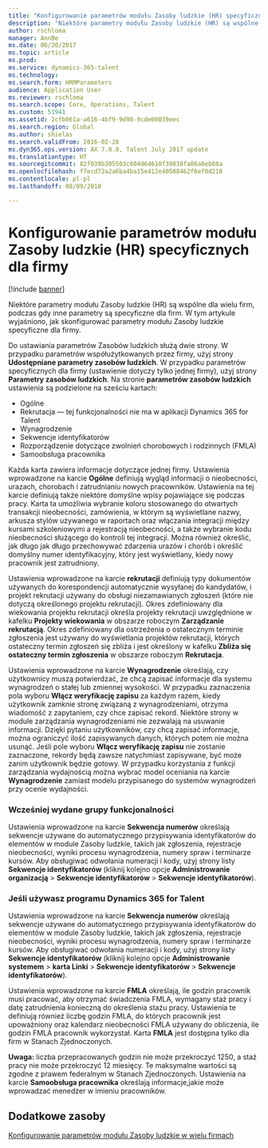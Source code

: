 ```yaml
---
title: "Konfigurowanie parametrów modułu Zasoby ludzkie (HR) specyficznych dla firmy"
description: "Niektóre parametry modułu Zasoby ludzkie (HR) są wspólne dla wielu firm, podczas gdy inne parametry są specyficzne dla firm. W tym artykule wyjaśniono, jak skonfigurować parametry modułu Zasoby ludzkie specyficzne dla firmy."
author: rschloma
manager: AnnBe
ms.date: 06/20/2017
ms.topic: article
ms.prod: 
ms.service: dynamics-365-talent
ms.technology: 
ms.search.form: HRMParameters
audience: Application User
ms.reviewer: rschloma
ms.search.scope: Core, Operations, Talent
ms.custom: 51941
ms.assetid: 2cfb061a-a616-4bf9-9d98-9cde00039eec
ms.search.region: Global
ms.author: shielas
ms.search.validFrom: 2016-02-28
ms.dyn365.ops.version: AX 7.0.0, Talent July 2017 update
ms.translationtype: HT
ms.sourcegitcommit: 82f039b305503c604d64610f39838fa86a8eb08a
ms.openlocfilehash: f7ecd72a2a6ba4ba15e412e40508462f6ef0d218
ms.contentlocale: pl-pl
ms.lasthandoff: 08/09/2018

---
```


# <a name="set-up-company-specific-human-resources-hr-parameters"></a>Konfigurowanie parametrów modułu Zasoby ludzkie (HR) specyficznych dla firmy

[!include [banner](includes/banner.md)]

Niektóre parametry modułu Zasoby ludzkie (HR) są wspólne dla wielu firm, podczas gdy inne parametry są specyficzne dla firm. W tym artykule wyjaśniono, jak skonfigurować parametry modułu Zasoby ludzkie specyficzne dla firmy.

Do ustawiania parametrów Zasobów ludzkich służą dwie strony. W przypadku parametrów współużytkowanych przez firmy, użyj strony **Udostępniane parametry zasobów ludzkich**. W przypadku parametrów specyficznych dla firmy (ustawienie dotyczy tylko jednej firmy), użyj strony **Parametry zasobów ludzkich**. Na stronie **parametrów zasobów ludzkich** ustawienia są podzielone na sześciu kartach:

-   Ogólne
-   Rekrutacja — tej funkcjonalności nie ma w aplikacji Dynamics 365 for Talent
-   Wynagrodzenie
-   Sekwencje identyfikatorów
-   Rozporządzenie dotyczące zwolnień chorobowych i rodzinnych (FMLA)
-   Samoobsługa pracownika

Każda karta zawiera informacje dotyczące jednej firmy. Ustawienia wprowadzone na karcie **Ogólne** definiują wygląd informacji o nieobecności, urazach, chorobach i zatrudnianiu nowych pracowników. Ustawienia na tej karcie definiują także niektóre domyślne wpisy pojawiające się podczas pracy. Karta ta umożliwia wybranie koloru stosowanego do otwartych transakcji nieobecności, zamówienia, w którym są wyświetlane nazwy, arkusza stylów używanego w raportach oraz włączania integracji między kursami szkoleniowymi a rejestracją nieobecności, a także wybranie kodu nieobecności służącego do kontroli tej integracji. Można również określić, jak długo jak długo przechowywać zdarzenia urazów i chorób i określić domyślny numer identyfikacyjny, który jest wyświetlany, kiedy nowy pracownik jest zatrudniony. 

Ustawienia wprowadzone na karcie **rekrutacji** definiują typy dokumentów używanych do korespondencji automatycznie wysyłanej do kandydatów, i projekt rekrutacji używany do obsługi niezamawianych zgłoszeń (które nie dotyczą określonego projektu rekrutacji). Okres zdefiniowany dla wiekowania projektu rekrutacji określa projekty rekrutacji uwzględnione w kafelku **Projekty wiekowania** w obszarze roboczym **Zarządzanie rekrutacją**. Okres zdefiniowany dla ostrzeżenia o ostatecznym terminie zgłoszenia jest używany do wyświetlania projektów rekrutacji, których ostateczny termin zgłoszeń się zbliża i jest określony w kafelku **Zbliża się ostateczny termin zgłoszenia** w obszarze roboczym **Rekrutacja**. 

Ustawienia wprowadzone na karcie **Wynagrodzenie** określają, czy użytkownicy muszą potwierdzać, że chcą zapisać informacje dla systemu wynagrodzeń o stałej lub zmiennej wysokości. W przypadku zaznaczenia pola wyboru **Włącz weryfikację zapisu** za każdym razem, kiedy użytkownik zamknie stronę związaną z wynagrodzeniami, otrzyma wiadomość z zapytaniem, czy chce zapisać rekord. Niektóre strony w module zarządzania wynagrodzeniami nie zezwalają na usuwanie informacji. Dzięki pytaniu użytkowników, czy chcą zapisać informacje, można ograniczyć ilość zapisywanych danych, których potem nie można usunąć. Jeśli pole wyboru **Włącz weryfikację zapisu** nie zostanie zaznaczone, rekordy będą zawsze natychmiast zapisywane, być może zanim użytkownik będzie gotowy. W przypadku korzystania z funkcji zarządzania wydajnością można wybrać model oceniania na karcie **Wynagrodzenie** zamiast modelu przypisanego do systemów wynagrodzeń przy ocenie wydajności. 

### <a name="previously-released-functionality"></a>Wcześniej wydane grupy funkcjonalności
Ustawienia wprowadzone na karcie **Sekwencja numerów** określają sekwencje używane do automatycznego przypisywania identyfikatorów do elementów w module Zasoby ludzkie, takich jak zgłoszenia, rejestracje nieobecności, wyniki procesu wynagrodzenia, numery spraw i terminarze kursów. Aby obsługiwać odwołania numeracji i kody, użyj strony listy **Sekwencje identyfikatorów** (kliknij kolejno opcje **Administrowanie organizacją** &gt; **Sekwencje identyfikatorów** &gt; **Sekwencje identyfikatorów**).

### <a name="if-youre-using-dynamics-365-for-talent"></a>Jeśli używasz programu Dynamics 365 for Talent
Ustawienia wprowadzone na karcie **Sekwencja numerów** określają sekwencje używane do automatycznego przypisywania identyfikatorów do elementów w module Zasoby ludzkie, takich jak zgłoszenia, rejestracje nieobecności, wyniki procesu wynagrodzenia, numery spraw i terminarze kursów. Aby obsługiwać odwołania numeracji i kody, użyj strony listy **Sekwencje identyfikatorów** (kliknij kolejno opcje **Administrowanie systemem** &gt; **karta Linki** &gt; **Sekwencje identyfikatorów** &gt; **Sekwencje identyfikatorów**). 

Ustawienia wprowadzone na karcie **FMLA** określają, ile godzin pracownik musi pracować, aby otrzymać świadczenia FMLA, wymagany staż pracy i datę zatrudnienia konieczną do określenia stażu pracy. Ustawienia te definiują również liczbę godzin FMLA, do których pracownik jest upoważniony oraz kalendarz nieobecności FMLA używany do obliczenia, ile godzin FMLA pracownik wykorzystał. Karta **FMLA** jest dostępna tylko dla firm w Stanach Zjednoczonych. 

**Uwaga:** liczba przepracowanych godzin nie może przekroczyć 1250, a staż pracy nie może przekroczyć 12 miesięcy. Te maksymalne wartości są zgodne z prawem federalnym w Stanach Zjednoczonych. Ustawienia na karcie **Samoobsługa pracownika** określają informacje,jakie może wprowadzać menedżer w imieniu pracowników.

<a name="additional-resources"></a>Dodatkowe zasoby
--------

[Konfigurowanie parametrów modułu Zasoby ludzkie w wielu firmach](set-up-hr-parameters-across-legal-entities.md)




